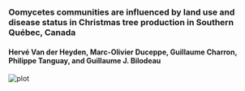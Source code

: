 ### Oomycetes communities are influenced by land use and disease status in Christmas tree production in Southern Québec, Canada

#### Hervé Van der Heyden, Marc-Olivier Duceppe, Guillaume Charron, Philippe Tanguay, and Guillaume J. Bilodeau

![plot](https://github.com/hvanderheyden/cimdec_phytophthora/blob/main/figures/Fig1_Map.jpg?raw=true)